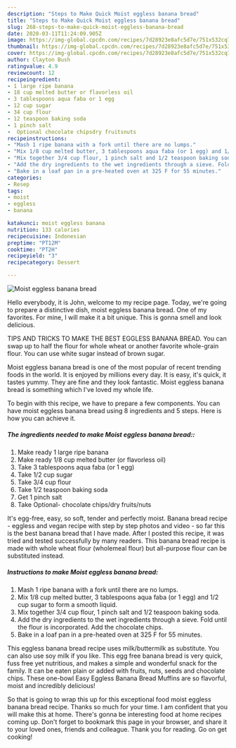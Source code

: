 ```yaml
---
description: "Steps to Make Quick Moist eggless banana bread"
title: "Steps to Make Quick Moist eggless banana bread"
slug: 268-steps-to-make-quick-moist-eggless-banana-bread
date: 2020-03-11T11:24:09.905Z
image: https://img-global.cpcdn.com/recipes/7d28923e8afc5d7e/751x532cq70/moist-eggless-banana-bread-recipe-main-photo.jpg
thumbnail: https://img-global.cpcdn.com/recipes/7d28923e8afc5d7e/751x532cq70/moist-eggless-banana-bread-recipe-main-photo.jpg
cover: https://img-global.cpcdn.com/recipes/7d28923e8afc5d7e/751x532cq70/moist-eggless-banana-bread-recipe-main-photo.jpg
author: Clayton Bush
ratingvalue: 4.9
reviewcount: 12
recipeingredient:
- 1 large ripe banana
- 18 cup melted butter or flavorless oil
- 3 tablespoons aqua faba or 1 egg
- 12 cup sugar
- 34 cup flour
- 12 teaspoon baking soda
- 1 pinch salt
-  Optional chocolate chipsdry fruitsnuts
recipeinstructions:
- "Mash 1 ripe banana with a fork until there are no lumps."
- "Mix 1/8 cup melted butter, 3 tablespoons aqua faba (or 1 egg) and 1/2 cup sugar to form a smooth liquid."
- "Mix together 3/4 cup flour, 1 pinch salt and 1/2 teaspoon baking soda."
- "Add the dry ingredients to the wet ingredients through a sieve. Fold until the flour is incorporated. Add the chocolate chips."
- "Bake in a loaf pan in a pre-heated oven at 325 F for 55 minutes."
categories:
- Resep
tags:
- moist
- eggless
- banana

katakunci: moist eggless banana
nutrition: 133 calories
recipecuisine: Indonesian
preptime: "PT12M"
cooktime: "PT2H"
recipeyield: "3"
recipecategory: Dessert

---
```



![Moist eggless banana bread](https://img-global.cpcdn.com/recipes/7d28923e8afc5d7e/751x532cq70/moist-eggless-banana-bread-recipe-main-photo.jpg)

Hello everybody, it is John, welcome to my recipe page. Today, we're going to prepare a distinctive dish, moist eggless banana bread. One of my favorites. For mine, I will make it a bit unique. This is gonna smell and look delicious.

TIPS AND TRICKS TO MAKE THE BEST EGGLESS BANANA BREAD. You can swap up to half the flour for whole wheat or another favorite whole-grain flour. You can use white sugar instead of brown sugar.

Moist eggless banana bread is one of the most popular of recent trending foods in the world. It is enjoyed by millions every day. It is easy, it's quick, it tastes yummy. They are fine and they look fantastic. Moist eggless banana bread is something which I've loved my whole life.


To begin with this recipe, we have to prepare a few components. You can have moist eggless banana bread using 8 ingredients and 5 steps. Here is how you can achieve it.

##### The ingredients needed to make Moist eggless banana bread::

1. Make ready 1 large ripe banana
1. Make ready 1/8 cup melted butter (or flavorless oil)
1. Take 3 tablespoons aqua faba (or 1 egg)
1. Take 1/2 cup sugar
1. Take 3/4 cup flour
1. Take 1/2 teaspoon baking soda
1. Get 1 pinch salt
1. Take  Optional- chocolate chips/dry fruits/nuts


It&#39;s egg-free, easy, so soft, tender and perfectly moist. Banana bread recipe - eggless and vegan recipe with step by step photos and video - so far this is the best banana bread that I have made. After I posted this recipe, it was tried and tested successfully by many readers. This banana bread recipe is made with whole wheat flour (wholemeal flour) but all-purpose flour can be substituted instead. 

##### Instructions to make Moist eggless banana bread:

1. Mash 1 ripe banana with a fork until there are no lumps.
1. Mix 1/8 cup melted butter, 3 tablespoons aqua faba (or 1 egg) and 1/2 cup sugar to form a smooth liquid.
1. Mix together 3/4 cup flour, 1 pinch salt and 1/2 teaspoon baking soda.
1. Add the dry ingredients to the wet ingredients through a sieve. Fold until the flour is incorporated. Add the chocolate chips.
1. Bake in a loaf pan in a pre-heated oven at 325 F for 55 minutes.


This eggless banana bread recipe uses milk/buttermilk as substitute. You can also use soy milk if you like. This egg free banana bread is very quick, fuss free yet nutritious, and makes a simple and wonderful snack for the family. It can be eaten plain or added with fruits, nuts, seeds and chocolate chips. These one-bowl Easy Eggless Banana Bread Muffins are so flavorful, moist and incredibly delicious! 

So that is going to wrap this up for this exceptional food moist eggless banana bread recipe. Thanks so much for your time. I am confident that you will make this at home. There's gonna be interesting food at home recipes coming up. Don't forget to bookmark this page in your browser, and share it to your loved ones, friends and colleague. Thank you for reading. Go on get cooking!
